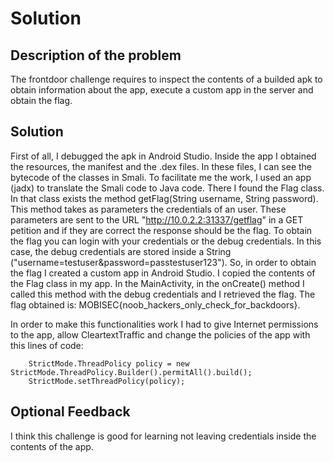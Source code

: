 # Solution

## Description of the problem

The frontdoor challenge requires to inspect the contents of a builded apk to obtain information about the app, execute a custom app in the server and obtain the flag.

## Solution

First of all, I debugged the apk in Android Studio. Inside the app I obtained the resources, the manifest and the .dex files. In these files, I can see the bytecode of the classes in Smali. To facilitate me the work, I used an app (jadx) to translate the Smali code to Java code. There I found the Flag class. In that class exists the method getFlag(String username, String password). This method takes as parameters the credentials of an user. These parameters are sent to the URL "http://10.0.2.2:31337/getflag" in a GET petition and if they are correct the response should be the flag. To obtain the flag you can login with your credentials or the debug credentials. In this case, the debug credentials are stored inside a String ("username=testuser&password=passtestuser123"). So, in order to obtain the flag I created a custom app in Android Studio. I copied the contents of the Flag class in my app. In the MainActivity, in the onCreate() method I called this method with the debug credentials and I retrieved the flag. The flag obtained is: MOBISEC{noob_hackers_only_check_for_backdoors}. 

In order to make this functionalities work I had to give Internet permissions to the app, allow CleartextTraffic and change the policies of the app with this lines of code:

        StrictMode.ThreadPolicy policy = new StrictMode.ThreadPolicy.Builder().permitAll().build();
        StrictMode.setThreadPolicy(policy);

## Optional Feedback

I think this challenge is good for learning not leaving credentials inside the contents of the app.